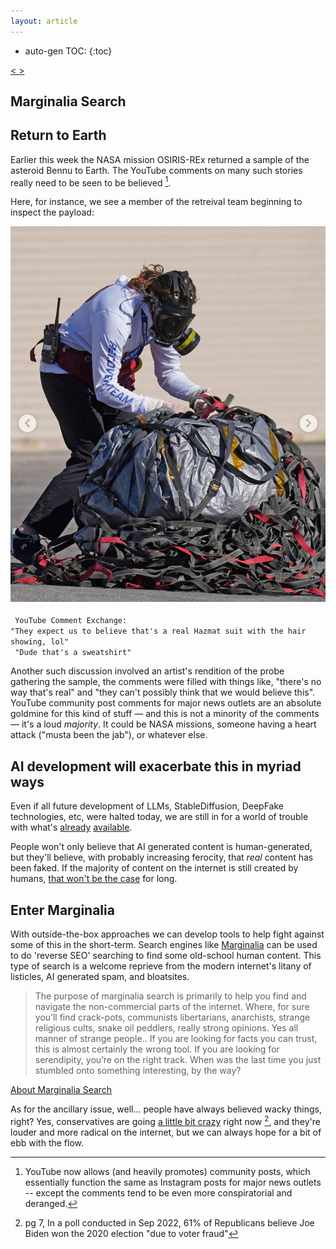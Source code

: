 ```yaml
---
layout: article
---
```

* auto-gen TOC:
{:toc}

<a class="prev" href="/articles/2024/xpev"> < </a>
<a class="next" href="/articles/2024/useyt"> > </a>

## Marginalia Search 

## Return to Earth
Earlier this week the NASA mission OSIRIS-REx returned a sample of the asteroid Bennu to Earth. The YouTube
comments on many such stories really need to be seen to be believed [^1].

Here, for instance, we see a member of the retreival team beginning to inspect the payload:

<div class="pic">      
<a class="contain" href='/img/marg.jpg' target='_blank'><img src='/img/marg.jpg' border='0' alt='IMG-1844'></a>
</div>
<br>
<code style="font-style: italic font-size: small"> YouTube Comment Exchange:<br>"They expect us to believe that's a real Hazmat suit with the hair showing, lol"<br> "Dude that's a sweatshirt"</code>

Another such discussion involved an artist's rendition of the probe gathering the sample, the comments were filled with things like, "there's no way that's real" and "they can't possibly think that we would believe this". YouTube community post comments for major news outlets are an absolute goldmine for this kind of stuff — and this is not a minority of the comments — it's a loud *majority*. It could be NASA missions, someone having a heart attack ("musta been the jab"), or whatever else.
    
## AI development will exacerbate this in myriad ways

Even if all future development of LLMs, StableDiffusion, DeepFake technologies, etc, were halted today, we are still in for a world of trouble with what's [already](https://x.com/8teAPi/status/1706520893621784780?s=20) [available](https://x.com/PatrickJBlum/status/1706354581989626323).

People won't only believe that AI generated content is human-generated, but they'll believe, with probably increasing ferocity, that *real* content has been faked. If the majority of content on the internet is still created by humans, [that won't be the case](https://arstechnica.com/information-technology/2023/09/ai-generated-books-force-amazon-to-cap-ebook-publications-to-3-per-day/) for long.

## Enter Marginalia
      
With outside-the-box approaches we can develop tools to help fight against some of this in the short-term. Search engines like [Marginalia](https://www.marginalia.nu/marginalia-search/about/) can be used to do 'reverse SEO' searching to find some old-school human content. This type of search is a welcome reprieve from the modern internet's litany of listicles, AI generated spam, and bloatsites.

<blockquote>
The purpose of marginalia search is primarily to help you find and navigate the non-commercial parts of the internet. Where, for sure you’ll find crack-pots, communists libertarians, anarchists, strange religious cults, snake oil peddlers, really strong opinions. Yes all manner of strange people.. If you are looking for facts you can trust, this is almost certainly the wrong tool. If you are looking for serendipity, you’re on the right track. When was the last time you just stumbled onto something interesting, by the way?
</blockquote>

[About Marginalia Search](https://www.marginalia.nu/marginalia-search/about/)

As for the ancillary issue, well... people have always believed wacky things, right? Yes, conservatives are going [a little bit crazy](https://www.monmouth.edu/polling-institute/documents/monmouthpoll_us_092722.pdf/) right now [^2], and they're louder and more radical on the internet, but we can always hope for a bit of ebb with the flow.

[^1]: YouTube now allows (and heavily promotes) community posts, which essentially function the same as Instagram posts for major news outlets -- except the comments tend to be even more conspiratorial and deranged.
[^2]: pg 7, In a poll conducted in Sep 2022, 61% of Republicans believe Joe Biden won the 2020 election "due to voter fraud" 

<!-- 
<hr>
<p class="prefs" id="1">
  [1] - YouTube now allows (and heavily promotes) community posts, which
  essentially function the same as
  Instagram posts for major news outlets -- except the comments tend to be even more conspiratorial and
  deranged <a class="inline" href="/articles/2024/marg#fn1ref">↩</a><br>
  [2] - <a id="2"  target="_blank" 
    href="https://www.monmouth.edu/polling-institute/documents/monmouthpoll_us_092722.pdf/">pg 7, In a poll conducted in
    Sep 2022, 61% of Republicans believe Joe Biden won the 2020 election "due to voter fraud" [monmouth.edu]</a> <a
    class="inline" href="/articles/2024/marg#fn2ref">↩</a><br>
</p> -->

